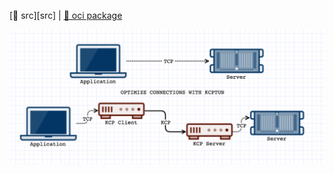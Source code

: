 [src/gh]: https://github.com/xtaci/kcptun.git "(MIT) (Languages: Go 73.6%, Shell 25.4%, Dockerfile 1.0%) A Stable & Secure Tunnel based on KCP with N:M multiplexing and FEC. Available for ARM, MIPS, 386 and AMD64。N:M 多重化と FEC を備えた KCP に基づく安定した安全なトンネル。 N:M 다중화 및 FEC를 사용하는 KCP 기반의 안정적이고 안전한 터널입니다. Un tunnel stable et sécurisé basé sur KCP avec multiplexage N:M et FEC."
[pkg.oci/dockerhub]: https://hub.docker.com/r/xtaci/kcptun

[👾 src][src] | [🚀 oci package][pkg.oci/dockerhub]

[kcptun.png]: ./kcptun.png "kcptun describe"

![kcptun.png][kcptun.png]
